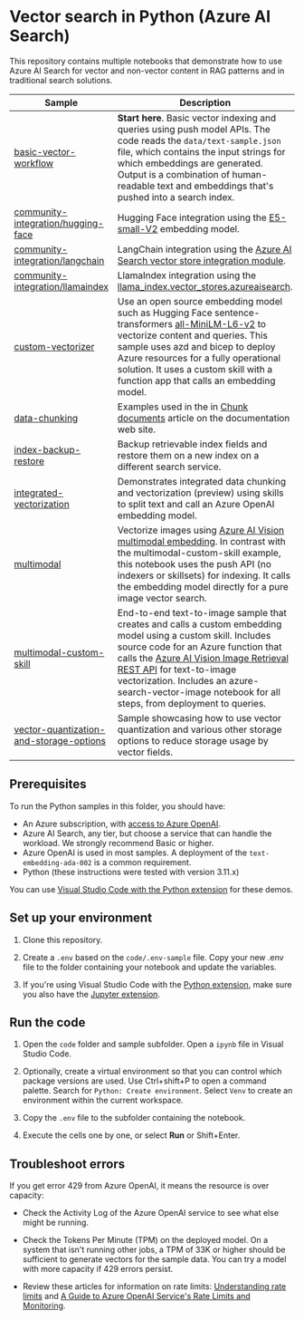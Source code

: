 # Vector search in Python (Azure AI Search)

This repository contains multiple notebooks that demonstrate how to use Azure AI Search for vector and non-vector content in RAG patterns and in traditional search solutions.

<!-- ![Python Vector Video](https://github.com/Azure/azure-search-vector-samples/blob/main/demo-python/data/images/python-vector-video.gif?raw=true) -->

| Sample | Description |
|--------|-------------|
| [basic-vector-workflow](./code/basic-vector-workflow/azure-search-vector-python-sample.ipynb) | **Start here**. Basic vector indexing and queries using push model APIs.  The code reads the `data/text-sample.json` file, which contains the input strings for which embeddings are generated. Output is a combination of human-readable text and embeddings that's pushed into a search index. |
| [community-integration/hugging-face](./code/community-integration/hugging-face/azure-search-vector-python-huggingface-model-sample.ipynb)  | Hugging Face integration using the [E5-small-V2](https://huggingface.co/intfloat/e5-small-v2) embedding model. |
| [community-integration/langchain](./code/community-integration/langchain/azure-search-vector-python-langchain-sample.ipynb) | LangChain integration using the [Azure AI Search vector store integration module](https://python.langchain.com/docs/integrations/vectorstores/azuresearch). |
| [community-integration/llamaindex](./code/community-integration/llamaindex/azure-search-vector-python-llamaindex-sample.ipynb) | LlamaIndex integration using the [llama_index.vector_stores.azureaisearch](https://llamahub.ai/l/vector_stores/llama-index-vector-stores-azureaisearch). |
| [custom-vectorizer](./code/custom-vectorizer/azure-search-custom-vectorization-sample.ipynb) | Use an open source embedding model such as Hugging Face sentence-transformers [all-MiniLM-L6-v2](https://huggingface.co/sentence-transformers/all-MiniLM-L6-v2) to vectorize content and queries. This sample uses azd and bicep to deploy Azure resources for a fully operational solution. It uses a custom skill with a function app that calls an embedding model. |
| [data-chunking](./code/data-chunking) | Examples used in the in [Chunk documents](https://learn.microsoft.com/azure/search/vector-search-how-to-chunk-documents) article on the documentation web site. |
| [index-backup-restore](./code/index-backup-restore/azure-search-backup-and-restore.ipynb) | Backup retrievable index fields and restore them on a new index on a different search service. |
| [integrated-vectorization](./code/integrated-vectorization/azure-search-integrated-vectorization-sample.ipynb) | Demonstrates integrated data chunking and vectorization (preview) using skills to split text and call an Azure OpenAI embedding model. |
| [multimodal](./code/multimodal/azure-search-vector-image-index-creation-python-sample.ipynb) | Vectorize images using [Azure AI Vision multimodal embedding](https://learn.microsoft.com/azure/ai-services/computer-vision/how-to/image-retrieval). In contrast with the multimodal-custom-skill example, this notebook uses the push API (no indexers or skillsets) for indexing. It calls the embedding model directly for a pure image vector search.  |
| [multimodal-custom-skill](./code/multimodal-custom-skill/azure-search-vector-image-python-sample.ipynb) | End-to-end text-to-image sample that creates and calls a custom embedding model using a custom skill. Includes source code for an Azure function that calls the [Azure AI Vision Image Retrieval REST API](https://learn.microsoft.com/rest/api/computervision/image-retrieval) for text-to-image vectorization. Includes an azure-search-vector-image notebook for all steps, from deployment to queries. |
| [vector-quantization-and-storage-options](./code/vector-quantization-and-storage/vector-quantization-and-storage.ipynb) | Sample showcasing how to use vector quantization and various other storage options to reduce storage usage by vector fields. |

## Prerequisites

To run the Python samples in this folder, you should have:

- An Azure subscription, with [access to Azure OpenAI](https://aka.ms/oai/access).
- Azure AI Search, any tier, but choose a service that can handle the workload. We strongly recommend Basic or higher.
- Azure OpenAI is used in most samples. A deployment of the `text-embedding-ada-002` is a common requirement.
- Python (these instructions were tested with version 3.11.x)

You can use [Visual Studio Code with the Python extension](https://code.visualstudio.com/docs/python/python-tutorial) for these demos.

## Set up your environment

1. Clone this repository.

1. Create a `.env` based on the `code/.env-sample` file. Copy your new .env file to the folder containing your notebook and update the variables.

1. If you're using Visual Studio Code with the [Python extension](https://marketplace.visualstudio.com/items?itemName=ms-python.python), make sure you also have the [Jupyter extension](https://marketplace.visualstudio.com/items?itemName=ms-toolsai.jupyter).

## Run the code

1. Open the `code` folder and sample subfolder. Open a `ipynb` file in Visual Studio Code.

1. Optionally, create a virtual environment so that you can control which package versions are used. Use Ctrl+shift+P to open a command palette. Search for `Python: Create environment`. Select `Venv` to create an environment within the current workspace.

1. Copy the `.env` file to the subfolder containing the notebook.

1. Execute the cells one by one, or select **Run** or Shift+Enter.

## Troubleshoot errors

If you get error 429 from Azure OpenAI, it means the resource is over capacity:

- Check the Activity Log of the Azure OpenAI service to see what else might be running.

- Check the Tokens Per Minute (TPM) on the deployed model. On a system that isn't running other jobs, a TPM of 33K or higher should be sufficient to generate vectors for the sample data. You can try a model with more capacity if 429 errors persist.

- Review these articles for information on rate limits: [Understanding rate limits](https://learn.microsoft.com/azure/ai-services/openai/how-to/quota?tabs=rest#understanding-rate-limits) and [A Guide to Azure OpenAI Service's Rate Limits and Monitoring](https://clemenssiebler.com/posts/understanding-azure-openai-rate-limits-monitoring/).
